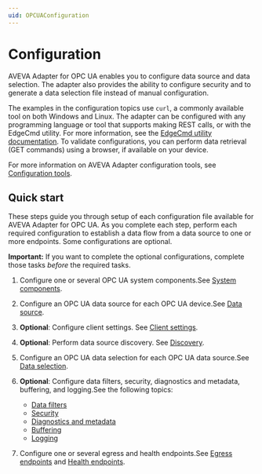 ```yaml
---
uid: OPCUAConfiguration
---
```


# Configuration

AVEVA Adapter for OPC UA enables you to configure data source and data selection. The adapter also provides the ability to configure security and to generate a data selection file instead of manual configuration.

The examples in the configuration topics use `curl`, a commonly available tool on both Windows and Linux. The adapter can be configured with any programming language or tool that supports making REST calls, or with the EdgeCmd utility. For more information, see the [EdgeCmd utility documentation](https://docs.osisoft.com/bundle/edgecmd/page/index.html). To validate configurations, you can perform data retrieval (GET commands) using a browser, if available on your device.

For more information on AVEVA Adapter configuration tools, see [Configuration tools](xref:ConfigurationTools).

## Quick start

These steps guide you through setup of each configuration file available for AVEVA Adapter for OPC UA. As you complete each step, perform each required configuration to establish a data flow from a data source to one or more endpoints. Some configurations are optional.

**Important:** If you want to complete the optional configurations, complete those tasks _before_ the required tasks.

1. Configure one or several OPC UA system components.See [System components](xref:SystemComponentsConfiguration#configure-system-components).

1. Configure an OPC UA data source for each OPC UA device.See [Data source](xref:AVEVAAdapterForOPCUADataSourceConfiguration#configure-opc-ua-data-source).

1. **Optional**: Configure client settings. See [Client settings](xref:AVEVAAdapterForOPCUAClientSettingsConfiguration#configure-opc-ua-client-settings).

1. **Optional**: Perform data source discovery. See [Discovery](xref:DataSourceDiscovery).

1. Configure an OPC UA data selection for each OPC UA data source.See [Data selection](xref:AVEVAAdapterForOPCUADataSelectionConfiguration#configure-opc-ua-data-selection).

1. **Optional**: Configure data filters, security, diagnostics and metadata, buffering, and logging.See the following topics:

    - [Data filters](xref:DataFiltersConfiguration#configure-data-filters)
    - [Security](xref:AVEVAAdapterForOPCUASecurityConfiguration#configure-opc-ua-adapter-security)
    - [Diagnostics and metadata](xref:GeneralConfiguration#configure-general)
    - [Buffering](xref:BufferingConfiguration#configure-buffering)
    - [Logging](xref:LoggingConfiguration#configure-logging)

1. Configure one or several egress and health endpoints.See [Egress endpoints](xref:EgressEndpointsConfiguration#configure-egress-endpoints) and [Health endpoints](xref:HealthEndpointConfiguration#configure-health-endpoint).
